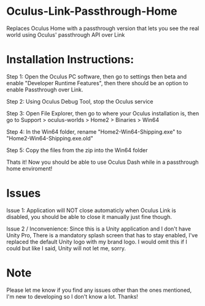 # Oculus-Link-Passthrough-Home
Replaces Oculus Home with a passthrough version that lets you see the real world using Oculus' passthrough API over Link
# Installation Instructions:
Step 1: Open the Oculus PC software, then go to settings then beta and enable "Developer Runtime Features", then there should be an option to enable Passthrough over Link.

Step 2: Using Oculus Debug Tool, stop the Oculus service

Step 3: Open File Explorer, then go to where your Oculus installation is, then go to Support > oculus-worlds > Home2 > Binaries > Win64

Step 4: In the Win64 folder, rename "Home2-Win64-Shipping.exe" to "Home2-Win64-Shipping.exe.old"

Step 5: Copy the files from the zip into the Win64 folder

Thats it! Now you should be able to use Oculus Dash while in a passthrough home enviroment!

# Issues

Issue 1: Application will NOT close automaticly when Oculus Link is disabled, you should be able to close it manually just fine though.

Issue 2 / Inconvenience: Since this is a Unity application and I don't have Unity Pro, There is a mandatory splash screen that has to stay enabled, I've replaced the default Unity logo with my brand logo. I would omit this if I could but like I said, Unity will not let me, sorry.

# Note

Please let me know if you find any issues other than the ones mentioned, I'm new to developing so I don't know a lot. Thanks!
